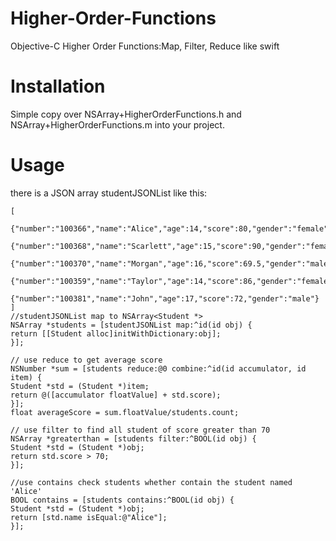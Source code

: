 # Higher-Order-Functions
Objective-C Higher Order Functions:Map, Filter, Reduce like swift 

# Installation

Simple copy over NSArray+HigherOrderFunctions.h and NSArray+HigherOrderFunctions.m into your project.

# Usage

there is a JSON array studentJSONList like this: 
``` objc
[
    {"number":"100366","name":"Alice","age":14,"score":80,"gender":"female"},
    {"number":"100368","name":"Scarlett","age":15,"score":90,"gender":"female"},
    {"number":"100370","name":"Morgan","age":16,"score":69.5,"gender":"male"},
    {"number":"100359","name":"Taylor","age":14,"score":86,"gender":"female"},
    {"number":"100381","name":"John","age":17,"score":72,"gender":"male"}
]
//studentJSONList map to NSArray<Student *>
NSArray *students = [studentJSONList map:^id(id obj) {
return [[Student alloc]initWithDictionary:obj];
}];

// use reduce to get average score
NSNumber *sum = [students reduce:@0 combine:^id(id accumulator, id item) {
Student *std = (Student *)item;
return @([accumulator floatValue] + std.score);
}];
float averageScore = sum.floatValue/students.count;

// use filter to find all student of score greater than 70
NSArray *greaterthan = [students filter:^BOOL(id obj) {
Student *std = (Student *)obj;
return std.score > 70;
}];

//use contains check students whether contain the student named 'Alice'
BOOL contains = [students contains:^BOOL(id obj) {
Student *std = (Student *)obj;
return [std.name isEqual:@"Alice"];
}];
```

 
